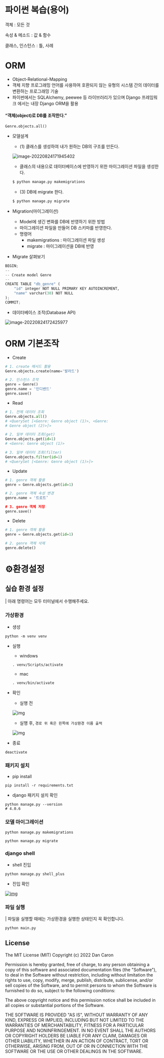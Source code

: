 # 파이썬 복습(용어)

객체 : 모든 것

속성 & 메소드 : 값 & 함수

클래스, 인스턴스 : 틀, 사례



#  ORM

- Object-Relational-Mapping
- 객체 지향 프로그래밍 언어를 사용하여 호환되지 않는 유형의 시스템 간의 데이터를 변환하는 프로그래밍 기술
- 파이썬에서는 SQLAlchemy, peewee 등 라이브러리가 있으며 Django 프레임워크 에서는 내장 Django ORM을 활용



####                                                **“객체(object)로 DB를 조작한다.”**

```django
Genre.objects.all()
```



- 모델설계

  - (1) 클래스를 생성하여 내가 원하는 DB의 구조를 만든다.

  ![image-20220824171945402](0824.assets/image-20220824171945402.png)

  

  -  클래스의 내용으로 데이터베이스에 반영하기 위한 마이그레이션 파일을 생성한다.

  ```python
  $ python manage.py makemigrations
  ```

  

  - (3) DB에 migrate 한다.

  ```python
  $ python manage.py migrate
  ```

  

- Migration(마이그레이션)
  - Model에 생긴 변화를 DB에 반영하기 위한 방법
  - 마이그레이션 파일을 만들어 DB 스키마를 반영한다. 
  - 명령어
    - makemigrations : 마이그레이션 파일 생성
    - migrate : 마이그레이션을 DB에 반영
- Migrate 살펴보기

```python
BEGIN;
--
-- Create model Genre
--
CREATE TABLE "db_genre" (
	"id" integer NOT NULL PRIMARY KEY AUTOINCREMENT, 
	"name" varchar(30) NOT NULL
);
COMMIT;
```



- 데이터베이스 조작(Database API)

![image-20220824172425977](0824.assets/image-20220824172425977.png)





# ORM 기본조작

- Create

```python
# 1. create 메서드 활용
Genre.objects.create(name='발라드')

# 2. 인스턴스 조작
genre = Genre()
genre.name = '인디밴드'
genre.save()
```

- Read

```python
# 1. 전체 데이터 조회
Genre.objects.all()
# <QuerySet [<Genre: Genre object (1)>, <Genre: 
# Genre object (2)>]>

# 2. 일부 데이터 조회(get)
Genre.objects.get(id=1)
# <Genre: Genre object (1)>

# 3. 일부 데이터 조회(filter)
Genre.objects.filter(id=1)
# <QuerySet [<Genre: Genre object (1)>]>
```



- Update

```python
# 1. genre 객체 활용
genre = Genre.objects.get(id=1)

# 2. genre 객체 속성 변경
genre.name = '트로트’

# 3. genre 객체 저장
genre.save()
```



- Delete

```python
# 1. genre 객체 활용
genre = Genre.objects.get(id=1)

# 2. genre 객체 삭제
genre.delete()
```









# ⚙환경설정

## 실습 환경 설정

| 아래 명령어는 모두 터미널에서 수행해주세요.

### 가상환경

- 생성

```
python -m venv venv
```

- 실행

  - windows

  ```
  . venv/Scripts/activate
  ```

  - mac

  ```
  . venv/bin/activate
  ```

- 확인

  - 실행 전

  ![img](https://github.com/kdt-hphk/DB-ORM/raw/master/assets/%EC%8B%A4%ED%96%89%EC%A0%84.png)

  - 실행 후, `경로 위 혹은 왼쪽에 가상환경 이름 출력`

  ![img](https://github.com/kdt-hphk/DB-ORM/raw/master/assets/%EC%8B%A4%ED%96%89%ED%9B%84.png)

- 종료

```
deactivate
```

### 패키지 설치

- pip install

```
pip install -r requirements.txt 
```

- django 패키지 설치 확인

```
python manage.py --version
# 4.0.6
```

### 모델 마이그레이션

```
python manage.py makemigrations

python manage.py migrate
```

### django shell

- shell 진입

```
python manage.py shell_plus
```

- 진입 확인

[![img](https://github.com/kdt-hphk/DB-ORM/raw/master/assets/shell.png)](https://github.com/kdt-hphk/DB-ORM/blob/master/assets/shell.png)

### 파일 실행

| 파일을 실행할 때에는 가상환경을 실행한 상태인지 꼭 확인합니다.

```
python main.py
```

## License

The MIT License (MIT) Copyright (c) 2022 Dan Caron

Permission is hereby granted, free of charge, to any person obtaining a copy of this software and associated documentation files (the "Software"), to deal in the Software without restriction, including without limitation the rights to use, copy, modify, merge, publish, distribute, sublicense, and/or sell copies of the Software, and to permit persons to whom the Software is furnished to do so, subject to the following conditions:

The above copyright notice and this permission notice shall be included in all copies or substantial portions of the Software.

THE SOFTWARE IS PROVIDED "AS IS", WITHOUT WARRANTY OF ANY KIND, EXPRESS OR IMPLIED, INCLUDING BUT NOT LIMITED TO THE WARRANTIES OF MERCHANTABILITY, FITNESS FOR A PARTICULAR PURPOSE AND NONINFRINGEMENT. IN NO EVENT SHALL THE AUTHORS OR COPYRIGHT HOLDERS BE LIABLE FOR ANY CLAIM, DAMAGES OR OTHER LIABILITY, WHETHER IN AN ACTION OF CONTRACT, TORT OR OTHERWISE, ARISING FROM, OUT OF OR IN CONNECTION WITH THE SOFTWARE OR THE USE OR OTHER DEALINGS IN THE SOFTWARE.
